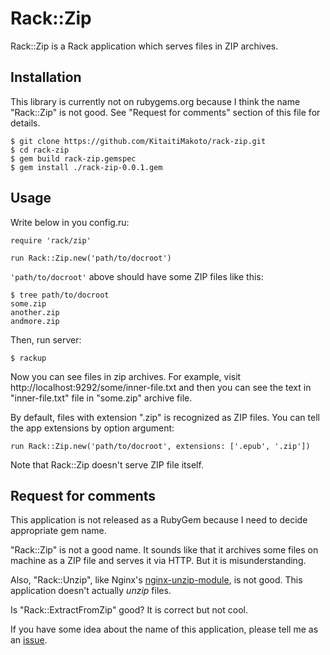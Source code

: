 Rack::Zip
=========

Rack::Zip is a Rack application which serves files in ZIP archives.

Installation
------------

This library is currently not on rubygems.org because I think the name "Rack::Zip" is not good.
See "Request for comments" section of this file for details.

    $ git clone https://github.com/KitaitiMakoto/rack-zip.git
    $ cd rack-zip
    $ gem build rack-zip.gemspec
    $ gem install ./rack-zip-0.0.1.gem

Usage
-----

Write below in you config.ru:

    require 'rack/zip'
    
    run Rack::Zip.new('path/to/docroot')

`'path/to/docroot'` above should have some ZIP files like this:

    $ tree path/to/docroot
    some.zip
    another.zip
    andmore.zip

Then, run server:

    $ rackup

Now you can see files in zip archives. For example, visit http://localhost:9292/some/inner-file.txt and then you can see the text in "inner-file.txt" file in "some.zip" archive file.

By default, files with extension ".zip" is recognized as ZIP files.
You can tell the app extensions by option argument:

    run Rack::Zip.new('path/to/docroot', extensions: ['.epub', '.zip'])

Note that Rack::Zip doesn't serve ZIP file itself.

Request for comments
--------------------

This application is not released as a RubyGem because I need to decide appropriate gem name.

"Rack::Zip" is not a good name. It sounds like that it archives some files on machine as a ZIP file and serves it via HTTP. But it is misunderstanding.

Also, "Rack::Unzip", like Nginx's [nginx-unzip-module][], is not good. This application doesn't actually *unzip* files.

Is "Rack::ExtractFromZip" good? It is correct but not cool.

If you have some idea about the name of this application, please tell me as an [issue][].

[nginx-unzip-module]: https://github.com/youzee/nginx-unzip-module
[issue]: https://github.com/KitaitiMakoto/rack-zip/issues
